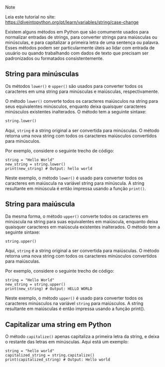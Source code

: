 > [!NOTE]
> Leia este tutorial no site: https://diveintopython.org/pt/learn/variables/string/case-change

Existem alguns métodos em Python que são comumente usados para normalizar entradas de strings, para converter strings para maiúsculas ou minúsculas, e para capitalizar a primeira letra de uma sentença ou palavra. Esses métodos podem ser particularmente úteis ao lidar com entrada de usuário ou quando trabalhando com dados de texto que precisam ser padronizados ou formatados consistentemente.

## String para minúsculas

Os métodos `lower()` e `upper()` são usados para converter todos os caracteres em uma string para minúsculas e maiúsculas, respectivamente.

O método `lower()` converte todos os caracteres maiúsculos na string para seus equivalentes minúsculos, enquanto deixa quaisquer caracteres minúsculos existentes inalterados. O método tem a seguinte sintaxe:

```python
string.lower()
```

Aqui, `string` é a string original a ser convertida para minúsculas. O método retorna uma nova string com todos os caracteres maiúsculos convertidos para minúsculos.

Por exemplo, considere o seguinte trecho de código:

```python3
string = "Hello World"
new_string = string.lower()
print(new_string) # Output: hello world
```

Neste exemplo, o método `lower()` é usado para converter todos os caracteres em maiúscula na variável string para minúscula. A string resultante em minúscula é então impressa usando a função `print()`.

## String para maiúscula

Da mesma forma, o método `upper()` converte todos os caracteres em minúscula na string para suas equivalentes em maiúscula, enquanto deixa quaisquer caracteres em maiúscula existentes inalterados. O método tem a seguinte sintaxe:

```python
string.upper()
```

Aqui, `string` é a string original a ser convertida para maiúsculas. O método retorna uma nova string com todos os caracteres minúsculos convertidos para maiúsculas.

Por exemplo, considere o seguinte trecho de código:

```python3
string = "Hello World"
new_string = string.upper()
print(new_string) # Output: HELLO WORLD
```

Neste exemplo, o método `upper()` é usado para converter todos os caracteres minúsculos na variável `string` para maiúsculos. A string resultante em maiúsculas é então impressa usando a função print().

## Capitalizar uma string em Python

O método `capitalize()` apenas capitaliza a primeira letra da string, e deixa o restante das letras em minúsculas. Aqui está um exemplo:

```python3
string = "hello world"
capitalized_string = string.capitalize()
print(capitalized_string) # Output: Hello world
```
